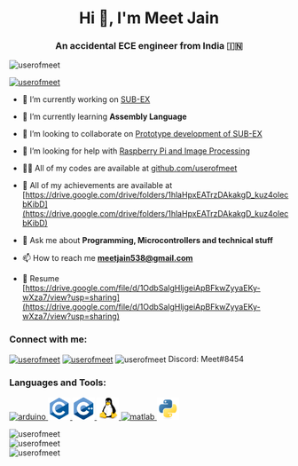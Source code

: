 <h1 align="center">Hi 👋, I'm Meet Jain</h1>
<h3 align="center">An accidental ECE engineer from India 🇮🇳</h3>

<p align="left"> <img src="https://komarev.com/ghpvc/?username=userofmeet&label=Profile%20views&color=010b13&style=flat" alt="userofmeet" /> </p>

<p align="left"> <a href="https://github.com/ryo-ma/github-profile-trophy"><img src="https://github-profile-trophy.vercel.app/?username=userofmeet" alt="userofmeet" /></a> </p>

- 🔭 I’m currently working on [SUB-EX](https://github.com/userofmeet/SUB-EX)

- 🌱 I’m currently learning **Assembly Language**

- 👯 I’m looking to collaborate on [Prototype development of SUB-EX](https://github.com/userofmeet/SUB-EX)

- 🤝 I’m looking for help with [Raspberry Pi and Image Processing](https://github.com/userofmeet/SUB-EX)

- 👨‍💻 All of my codes are available at [github.com/userofmeet](github.com/userofmeet)

- 📝 All of my achievements are available at [https://drive.google.com/drive/folders/1hlaHpxEATrzDAkakgD_kuz4olecbKibD](https://drive.google.com/drive/folders/1hlaHpxEATrzDAkakgD_kuz4olecbKibD)

- 💬 Ask me about **Programming, Microcontrollers and technical stuff**

- 📫 How to reach me **meetjain538@gmail.com**

- 📄 Resume [https://drive.google.com/file/d/1OdbSalgHljgeiApBFkwZyyaEKy-wXza7/view?usp=sharing](https://drive.google.com/file/d/1OdbSalgHljgeiApBFkwZyyaEKy-wXza7/view?usp=sharing)

<h3 align="left">Connect with me:</h3>
<p align="left">
<a href="https://linkedin.com/in/userofmeet" target="blank"><img align="center" src="https://raw.githubusercontent.com/rahuldkjain/github-profile-readme-generator/master/src/images/icons/Social/linked-in-alt.svg" alt="userofmeet" height="30" width="40" /></a>
<a href="https://instagram.com/userofmeet" target="blank"><img align="center" src="https://raw.githubusercontent.com/rahuldkjain/github-profile-readme-generator/master/src/images/icons/Social/instagram.svg" alt="userofmeet" height="30" width="40" /></a>  <img align="center" src="https://raw.githubusercontent.com/rahuldkjain/github-profile-readme-generator/master/src/images/icons/Social/discord.svg" alt="userofmeet" height="30" width="40" />
  Discord: Meet#8454
</p>

</p>

<h3 align="left">Languages and Tools:</h3>
<p align="left"> <a href="https://www.arduino.cc/" target="_blank" rel="noreferrer"> <img src="https://cdn.worldvectorlogo.com/logos/arduino-1.svg" alt="arduino" width="40" height="40"/> </a> <a href="https://www.cprogramming.com/" target="_blank" rel="noreferrer"> <img src="https://raw.githubusercontent.com/devicons/devicon/master/icons/c/c-original.svg" alt="c" width="40" height="40"/> </a> <a href="https://www.w3schools.com/cpp/" target="_blank" rel="noreferrer"> <img src="https://raw.githubusercontent.com/devicons/devicon/master/icons/cplusplus/cplusplus-original.svg" alt="cplusplus" width="40" height="40"/> </a> <a href="https://www.linux.org/" target="_blank" rel="noreferrer"> <img src="https://raw.githubusercontent.com/devicons/devicon/master/icons/linux/linux-original.svg" alt="linux" width="40" height="40"/> </a> <a href="https://www.mathworks.com/" target="_blank" rel="noreferrer"> <img src="https://upload.wikimedia.org/wikipedia/commons/2/21/Matlab_Logo.png" alt="matlab" width="40" height="40"/> </a> <a href="https://www.python.org" target="_blank" rel="noreferrer"> <img src="https://raw.githubusercontent.com/devicons/devicon/master/icons/python/python-original.svg" alt="python" width="40" height="40"/> </a> </p>
<div style="text-align: left;">
    <img src="https://github-readme-stats.vercel.app/api/top-langs?username=userofmeet&show_icons=true&theme=dark&locale=en&layout=compact" alt="userofmeet" />
    <br>
    <img src="https://github-readme-stats.vercel.app/api?username=userofmeet&show_icons=true&theme=dark&locale=en" alt="userofmeet" />
    <br>
    <img src="https://github-readme-streak-stats.herokuapp.com/?user=userofmeet&theme=dark" alt="userofmeet" />
</div>
